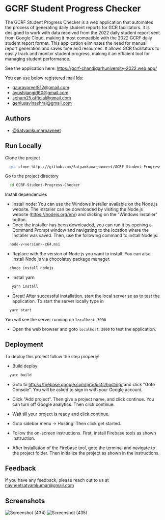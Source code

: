 # GCRF Student Progress Checker
The GCRF Student Progress Checker is a web application that automates the process of generating daily student reports for GCR facilitators. It is designed to work with data received from the 2022 daily student report sent from Google Cloud, making it most compatible with the 2022 GCRF daily student report format. This application eliminates the need for manual report generation and saves time and resources. It allows GCR facilitators to easily track and monitor student progress, making it an efficient tool for managing student performance.




See the application here: https://gcrf-chandigarhuniversity-2022.web.app/

You can use below registered mail Ids: 
- gauravpreet812@gmail.com
- ayushijangid60@gmail.com
- soham25.official@gmail.com
- geniusavinashraj@gmail.com


## Authors

- [@Satyamkumarnavneet](https://github.com/Satyamkumarnavneet)


## Run Locally

Clone the project

```bash
  git clone https://github.com/Satyamkumarnavneet/GCRF-Student-Progress-Checker.git
```

Go to the project directory

```bash
  cd GCRF-Student-Progress-Checker
```

Install dependencies

- Install node: You can use the Windows installer available on the Node.js website. The installer can be downloaded by visiting the Node.js website (https://nodejs.org/en/) and clicking on the "Windows Installer" button.
- Once the installer has been downloaded, you can run it by opening a Command Prompt window and navigating to the location where the installer was saved. Then, use the following command to install Node.js:

```bash
  node-v<version>-x64.msi
```
- Replace <version> with the version of Node.js you want to install. You can also install Node.js via chocolatey package manager.
```bash
  choco install nodejs
```
- Install yarn
```bash
   yarn install
```
- Great! After successful installation, start the local server so as to test the application. To start the server locally type in 
```bash
  yarn start
```
You will see the server running on `localhost:3000`

- Open the web browser and goto `localhost:3000` to test the application.


## Deployment

To deploy this project follow the step properly!

-  Build deploy
```bash
  yarn build
```
- Goto to https://firebase.google.com/products/hosting/ and click "Goto Console". You will be asked to sign in with your Google account.
- Click "Add project". Then give a project name, and click continue. You can turn off Google analytics. Then click continue.

- Wait till your project is ready and click continue.
- Goto sidebar menu -> Hosting! Then click get started.
- Follow the on-screen instructions. First, install Firebase tools as shown instruction.
- After installation of the Firebase tool, goto the terminal and navigate to the project folder. Then initialize the project as shown in the instructions. 

## Feedback

If you have any feedback, please reach out to us at navneetsatyamkumar@gmail.com 


## Screenshots

![Screenshot (434)](https://user-images.githubusercontent.com/76639713/213879401-a83cc475-6437-4a86-b666-74f24ef934a1.png)
![Screenshot (435)](https://user-images.githubusercontent.com/76639713/213879459-2f888ac7-0d6a-4eb6-a64e-7e47c3b2d740.png)

